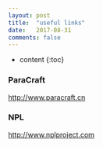 ```yaml
---
layout: post
title:  "useful links"
date:   2017-08-31
comments: false
---
```


* content
{:toc}

### ParaCraft
http://www.paracraft.cn

### NPL
http://www.nplproject.com
